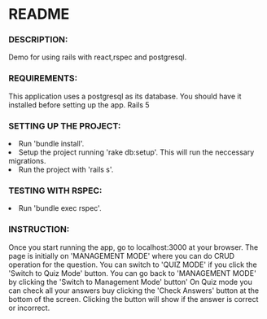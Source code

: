 # README
<h3>DESCRIPTION:</h3>
<p>Demo for using rails with react,rspec and postgresql.</p>

<h3>REQUIREMENTS:</h3>
<p>
This application uses a postgresql as its database.
You should have it installed before setting up the app.
Rails 5</p>

<h3>SETTING UP THE PROJECT:</h3>
<li> Run 'bundle install'.</li>
<li>Setup the project running 'rake db:setup'. This will run the neccessary migrations.</li>
<li>Run the project with 'rails s'.</li>

<h3>TESTING WITH RSPEC:</h3>
<li> Run 'bundle exec rspec'.</li>

<h3>INSTRUCTION:</h3>
<p>Once you start running the app, go to localhost:3000 at your browser.
The page is initially on 'MANAGEMENT MODE' where you can do CRUD operation for the question.
You can switch to 'QUIZ MODE' if you click the 'Switch to Quiz Mode' button.
You can go back to 'MANAGEMENT MODE' by clicking the 'Switch to Management Mode' button'
On Quiz mode you can check all your answers buy clicking the 'Check Answers' button at the bottom of the screen.
Clicking the button will show if the answer is correct or incorrect.</p>
